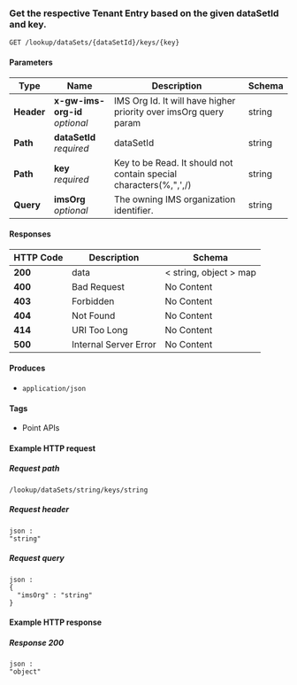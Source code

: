 
<a name="getentry"></a>
### Get the respective Tenant Entry based on the given dataSetId and key.
```
GET /lookup/dataSets/{dataSetId}/keys/{key}
```


#### Parameters

|Type|Name|Description|Schema|
|---|---|---|---|
|**Header**|**x-gw-ims-org-id**  <br>*optional*|IMS Org Id. It will have higher priority over imsOrg query param|string|
|**Path**|**dataSetId**  <br>*required*|dataSetId|string|
|**Path**|**key**  <br>*required*|Key to be Read. It should not contain special characters(%,",',/)|string|
|**Query**|**imsOrg**  <br>*optional*|The owning IMS organization identifier.|string|


#### Responses

|HTTP Code|Description|Schema|
|---|---|---|
|**200**|data|< string, object > map|
|**400**|Bad Request|No Content|
|**403**|Forbidden|No Content|
|**404**|Not Found|No Content|
|**414**|URI Too Long|No Content|
|**500**|Internal Server Error|No Content|


#### Produces

* `application/json`


#### Tags

* Point APIs


#### Example HTTP request

##### Request path
```
/lookup/dataSets/string/keys/string
```


##### Request header
```
json :
"string"
```


##### Request query
```
json :
{
  "imsOrg" : "string"
}
```


#### Example HTTP response

##### Response 200
```
json :
"object"
```



